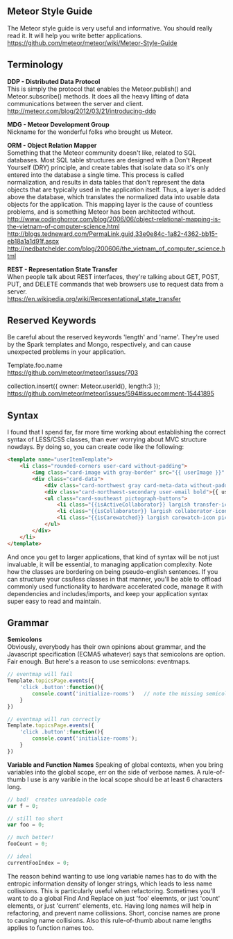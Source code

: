 ## Meteor Style Guide    
The Meteor style guide is very useful and informative.  You should really read it.  It will help you write better applications.  
https://github.com/meteor/meteor/wiki/Meteor-Style-Guide  


## Terminology

**DDP - Distributed Data Protocol**  
This is simply the protocol that enables the Meteor.publish() and Meteor.subscribe() methods.  It does all the heavy lifting of data communications between the server and client.  
http://meteor.com/blog/2012/03/21/introducing-ddp  

**MDG - Meteor Development Group**  
Nickname for the wonderful folks who brought us Meteor.

**ORM - Object Relation Mapper**    
Something that the Meteor community doesn't like, related to SQL databases.  Most SQL table structures are designed with a Don't Repeat Yourself (DRY) principle, and create tables that isolate data so it's only entered into the database a single time.  This process is called normalization, and results in data tables that don't represent the data objects that are typically used in the application itself.  Thus, a layer is added above the database, which translates the normalized data into usable data objects for the application.  This mapping layer is the cause of countless problems, and is something Meteor has been architected without. 
http://www.codinghorror.com/blog/2006/06/object-relational-mapping-is-the-vietnam-of-computer-science.html  
http://blogs.tedneward.com/PermaLink,guid,33e0e84c-1a82-4362-bb15-eb18a1a1d91f.aspx  
http://nedbatchelder.com/blog/200606/the_vietnam_of_computer_science.html  

**REST - Representation State Transfer**  
When people talk about REST interfaces, they're talking about GET, POST, PUT, and DELETE commands that web browsers use to request data from a server.  
https://en.wikipedia.org/wiki/Representational_state_transfer


## Reserved Keywords  

Be careful about the reserved keywords 'length' and 'name'.  They're used by the Spark templates and Mongo, respectively, and can cause unexpected problems in your application.  

Template.foo.name  
https://github.com/meteor/meteor/issues/703  

collection.insert({ owner: Meteor.userId(), length:3 });  
https://github.com/meteor/meteor/issues/594#issuecomment-15441895  



## Syntax  

I found that I spend far, far more time working about establishing the correct syntax of LESS/CSS classes, than ever worrying about MVC structure nowdays.  By doing so, you can create code like the following:

````html
<template name="userItemTemplate">
    <li class="rounded-corners user-card without-padding">
        <img class="card-image with gray-border" src="{{ userImage }}" />
        <div class="card-data">
            <div class="card-northwest gray card-meta-data without-padding barcode">*{{ _id }}*</div>
            <div class="card-northwest-secondary user-email bold">{{ userName }}</div>
            <ul class="card-southeast pictograph-buttons">
                <li class="{{isActiveCollaborator}} largish transfer-icon pictograph">o</li>
                <li class="{{isCollaborator}} largish collaborator-icon pictograph">a</li>
                <li class="{{isCarewatched}} largish carewatch-icon pictograph">j</li>
            </ul>
        </div>
    </li>
</template>
````

And once you get to larger applications, that kind of syntax will be not just invaluable, it will be essential, to managing application complexity.  Note how the classes are bordering on being pseudo-english sentences.  If you can structure your css/less classes in that manner, you'll be able to offload commonly used functionality to hardware accelerated code, manage it with dependencies and includes/imports, and keep your application syntax super easy to read and maintain.   



## Grammar  

**Semicolons**  
Obviously, everybody has their own opinions about grammar, and the Javascript specification (ECMA5 whatever) says that semicolons are option.  Fair enough.  But here's a reason to use semicolons:  eventmaps.

````js
// eventmap will fail
Template.topicsPage.events({
    'click .button':function(){
        console.count('initialize-rooms')   // note the missing semicolon
    }
})

// eventmap will run correctly
Template.topicsPage.events({
    'click .button':function(){
        console.count('initialize-rooms');
    }
})

````

**Variable and Function Names** 
Speaking of global contexts, when you bring variables into the global scope, err on the side of verbose names.  A rule-of-thumb I use is any varible in the local scope should be at least 6 characters long.  

````js
// bad!  creates unreadable code 
var f = 0;

// still too short 
var foo = 0;

// much better!
fooCount = 0;

// ideal
currentFooIndex = 0;
````

The reason behind wanting to use long variable names has to do with the entropic information density of longer strings, which leads to less name collissions.  This is particularly useful when refactoring.  Sometimes you'll want to do a global Find And Replace on just 'foo' eleemnts, or just 'count' elements, or just 'current' elements, etc.  Having long names will help in refactoring, and prevent name collissions.  Short, concise names are prone to causing name collisions.  Also this rule-of-thumb about name lengths applies to function names too.



